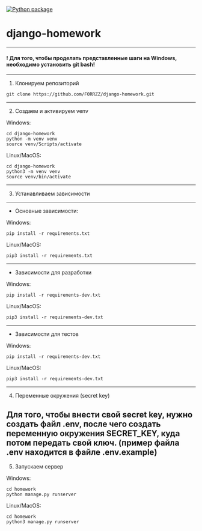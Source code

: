 [![Python package](https://github.com/F0RRZZ/django-homework/actions/workflows/python-package.yml/badge.svg?branch=task3)](https://github.com/F0RRZZ/django-homework/actions/workflows/python-package.yml)
# django-homework
---

#### ! Для того, чтобы проделать представленные шаги на Windows, необходимо установить git bash!

---

1. Клонируем репозиторий

```
git clone https://github.com/F0RRZZ/django-homework.git
```

---

2. Создаем и активируем venv

Windows:
```
cd django-homework
python -m venv venv
source venv/Scripts/activate
```


Linux/MacOS:

```
cd django-homework
python3 -m venv venv
source venv/bin/activate
```

---

3. Устанавливаем зависимости
---
* Основные зависимости:

Windows:

```
pip install -r requirements.txt
```

Linux/MacOS:

```
pip3 install -r requirements.txt
```

---
* Зависимости для разработки

Windows:

```
pip install -r requirements-dev.txt
```

Linux/MacOS:

```
pip3 install -r requirements-dev.txt
```

---
* Зависимости для тестов

Windows:

```
pip install -r requirements-dev.txt
```

Linux/MacOS:

```
pip3 install -r requirements-dev.txt
```


---
4. Переменные окружения (secret key)

Для того, чтобы внести свой secret key, нужно создать файл .env, после чего
создать переменную окружения SECRET_KEY, куда потом передать свой ключ.
(пример файла .env находится в файле .env.example)
---

5. Запускаем сервер

Windows:
```
cd homework
python manage.py runserver
```
Linux/MacOS:
```
cd homework
python3 manage.py runserver
```
